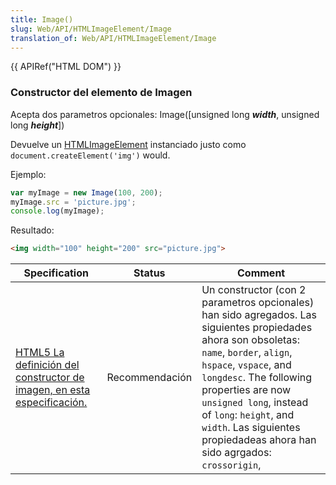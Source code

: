 ```yaml
---
title: Image()
slug: Web/API/HTMLImageElement/Image
translation_of: Web/API/HTMLImageElement/Image
---
```


{{ APIRef("HTML DOM") }}

### Constructor del elemento de Imagen

Acepta dos parametros opcionales: Image(\[unsigned long _**width**_, unsigned long _**height**_])

Devuelve un [HTMLImageElement](/es/docs/Web/API/HTMLImageElement) instanciado justo como `document.createElement('img')` would.

Ejemplo:

```js
var myImage = new Image(100, 200);
myImage.src = 'picture.jpg';
console.log(myImage);
```

Resultado:

```html
<img width="100" height="200" src="picture.jpg">
```

| Specification                                                                                                                          | Status         | Comment                                                                                                                                                                                                                                                                                                                                         |
| -------------------------------------------------------------------------------------------------------------------------------------- | -------------- | ----------------------------------------------------------------------------------------------------------------------------------------------------------------------------------------------------------------------------------------------------------------------------------------------------------------------------------------------- |
| [HTML5 La definición del constructor de imagen, en esta especificación.](http://www.w3.org/TR/html5/embedded-content-0.html#dom-image) | Recommendación | Un constructor (con 2 parametros opcionales) han sido agregados. Las siguientes propiedades ahora son obsoletas: `name`, `border`, `align`, `hspace`, `vspace`, and `longdesc`. The following properties are now `unsigned long`, instead of `long`: `height`, and `width`. Las siguientes propiedadeas ahora han sido agrgados: `crossorigin`, |
